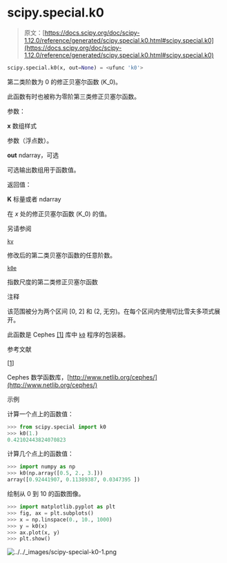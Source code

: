 # scipy.special.k0

> 原文：[https://docs.scipy.org/doc/scipy-1.12.0/reference/generated/scipy.special.k0.html#scipy.special.k0](https://docs.scipy.org/doc/scipy-1.12.0/reference/generated/scipy.special.k0.html#scipy.special.k0)

```py
scipy.special.k0(x, out=None) = <ufunc 'k0'>
```

第二类阶数为 0 的修正贝塞尔函数 \(K_0\)。

此函数有时也被称为零阶第三类修正贝塞尔函数。

参数：

**x** 数组样式

参数（浮点数）。

**out** ndarray，可选

可选输出数组用于函数值。

返回值：

**K** 标量或者 ndarray

在 *x* 处的修正贝塞尔函数 \(K_0\) 的值。

另请参阅

[`kv`](scipy.special.kv.html#scipy.special.kv "scipy.special.kv")

修改后的第二类贝塞尔函数的任意阶数。

[`k0e`](scipy.special.k0e.html#scipy.special.k0e "scipy.special.k0e")

指数尺度的第二类修正贝塞尔函数

注释

该范围被分为两个区间 [0, 2] 和 (2, 无穷)。在每个区间内使用切比雪夫多项式展开。

此函数是 Cephes [[1]](#rd8448ebcd17e-1) 库中 [`k0`](#scipy.special.k0 "scipy.special.k0") 程序的包装器。

参考文献

[[1](#id1)]

Cephes 数学函数库，[http://www.netlib.org/cephes/](http://www.netlib.org/cephes/)

示例

计算一个点上的函数值：

```py
>>> from scipy.special import k0
>>> k0(1.)
0.42102443824070823 
```

计算几个点上的函数值：

```py
>>> import numpy as np
>>> k0(np.array([0.5, 2., 3.]))
array([0.92441907, 0.11389387, 0.0347395 ]) 
```

绘制从 0 到 10 的函数图像。

```py
>>> import matplotlib.pyplot as plt
>>> fig, ax = plt.subplots()
>>> x = np.linspace(0., 10., 1000)
>>> y = k0(x)
>>> ax.plot(x, y)
>>> plt.show() 
```

![../../_images/scipy-special-k0-1.png](../Images/e034578b7133a2c6ddb786f804e532b2.png)
